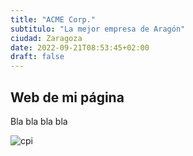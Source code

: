 ```yaml
---
title: "ACME Corp."
subtitulo: "La mejor empresa de Aragón"
ciudad: Zaragoza
date: 2022-09-21T08:53:45+02:00
draft: false
---
```



## Web de mi página

Bla bla bla bla 

![cpi](https://imagenes.heraldo.es/files/image_486_v1/files/fp/uploads/imagenes/2022/09/26/la-romareda-vista-por-los-suizos.r_d.374-357-6973.png)

